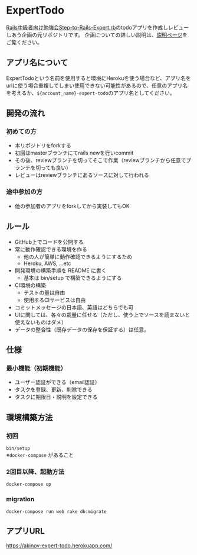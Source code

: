 # ExpertTodo
[Rails中級者向け勉強会Step-to-Rails-Expert.rb](https://step-to-rails-expert-rb.connpass.com/)のtodoアプリを作成しレビューしあう企画の元リポジトリです。
企画についての詳しい説明は、[説明ページ](http://biibiebisuke.hatenablog.com/entry/2017/08/08/173906)をご覧ください。

## アプリ名について
ExpertTodoという名前を使用すると環境にHerokuを使う場合など、アプリ名をurlに使う場合重複してしまい使用できない可能性があるので、任意のアプリ名を考えるか、`${account_name}-expert-todo`のアプリ名としてください。

## 開発の流れ
### 初めての方
- 本リポジトリをforkする
- 初回はmasterブランチにてrails newを行いcommit
- その後、reviewブランチを切ってそこで作業（reviewブランチから任意でブランチを切っても良い）
- レビューはreviewブランチにあるソースに対して行われる

### 途中参加の方
- 他の参加者のアプリをforkしてから実装してもOK

## ルール
- GitHub上でコードを公開する
- 常に動作確認できる環境を作る
  - 他の人が簡単に動作確認できるようにするため
  - Heroku, AWS, ...etc
- 開発環境の構築手順を README に書く
  - 基本は bin/setup で構築できるようにする
- CI環境の構築
  - テストの量は自由
  - 使用するCIサービスは自由
- コミットメッセージの日本語、英語はどちらでも可
- UIに関しては、各々の裁量に任せる（ただし、使う上でソースを読まないと使えないものはダメ）
- データの整合性（既存データの保存を保証する）は任意。

## 仕様
### 最小機能（初期機能）
- ユーザー認証ができる（email認証）
- タスクを登録、更新、削除できる
- タスクに期限日・説明を設定できる

## 環境構築方法
### 初回
`bin/setup`  
※`docker-compose` があること

### 2回目以降、起動方法
`docker-compose up`
### migration
`docker-compose run web rake db:migrate`

## アプリURL
https://akinov-expert-todo.herokuapp.com/
